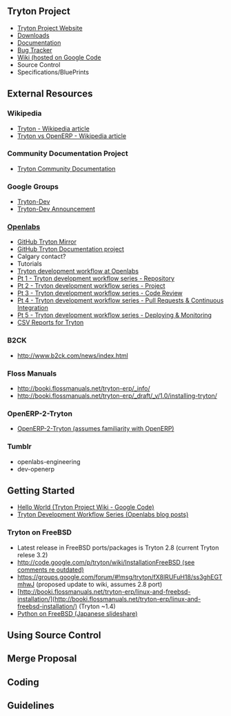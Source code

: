 ## Tryton Project

- [Tryton Project Website](http://www.tryton.org/)
- [Downloads](http://www.tryton.org/download.html)
- [Documentation](http://doc.tryton.org/)
- [Bug Tracker](https://bugs.tryton.org/)
- [Wiki (hosted on Google Code](http://code.google.com/p/tryton/wiki)
- Source Control
- Specifications/BluePrints

## External Resources

### Wikipedia
- [Tryton - Wikipedia article](http://en.wikipedia.org/wiki/Tryton)
- [Tryton vs OpenERP - Wikipedia article](http://en.wikipedia.org/wiki/Comparison_of_Tryton_and_Open_ERP)

### Community Documentation Project
- [Tryton Community Documentation](http://tryton-documentation.readthedocs.org/en/latest/index.html)

### Google Groups
- [Tryton-Dev](https://groups.google.com/forum/#!forum/tryton-dev)
 - [Tryton-Dev Announcement](https://groups.google.com/forum/#!topic/tryton-dev/0UMgTirPdZw)

### [Openlabs](http://www.openlabs.co.in)
- [GitHub Tryton Mirror](https://github.com/tryton)
- [GitHub Tryton Documentation project](https://github.com/tryton/tryton-documentation/blob/master/developer_guide/getting_started.rst)
- Calgary contact?
- Tutorials
 - [Tryton development workflow at Openlabs](http://engineering.openlabs.co.in/post/72769621921/tryton-development-workflow-at-openlabs)
 - [Pt 1 - Tryton development workflow series - Repository](http://engineering.openlabs.co.in/post/72769275514/part-1-tryton-development-workflow-series-repository)
 - [Pt 2 - Tryton development workflow series - Project](http://engineering.openlabs.co.in/post/72769297075/part-2-tryton-development-workflow-series-project)
 - [Pt 3 - Tryton development workflow series - Code Review](http://engineering.openlabs.co.in/post/72769329161/part-3-tryton-development-workflow-series-code)
 - [Pt 4 - Tryton development workflow series - Pull Requests & Continuous Integration](http://engineering.openlabs.co.in/post/72769367053/part-4-tryton-development-workflow-series-pull)
 - [Pt 5 - Tryton development workflow series - Deploying & Monitoring](http://engineering.openlabs.co.in/post/72769399345/part-5-tryton-development-workflow-series-deploying)
 - [CSV Reports for Tryton](http://engineering.openlabs.co.in/post/28108366021/csv-reports-for-tryton)

### B2CK
- http://www.b2ck.com/news/index.html
 
### Floss Manuals
- http://booki.flossmanuals.net/tryton-erp/_info/
- http://booki.flossmanuals.net/tryton-erp/_draft/_v/1.0/installing-tryton/

### OpenERP-2-Tryton
- [OpenERP-2-Tryton (assumes familiarity with OpenERP)](http://www.openerp2tryton.com/users.html)

### Tumblr
- openlabs-engineering
- dev-openerp

## Getting Started ##

- [Hello World (Tryton Project Wiki - Google Code)](http://code.google.com/p/tryton/wiki/HelloWorld)
- [Tryton Development Workflow Series (Openlabs blog posts) ](http://engineering.openlabs.co.in/post/72769275514/part-1-tryton-development-workflow-series-repository)

### Tryton on FreeBSD
- Latest release in FreeBSD ports/packages is Tryton 2.8 (current Tryton relese 3.2)
- [http://code.google.com/p/tryton/wiki/InstallationFreeBSD (see comments re outdated)](http://code.google.com/p/tryton/wiki/InstallationFreeBSD)
 - https://groups.google.com/forum/#!msg/tryton/fX8lRUFuH18/ss3ghEGTmhwJ (proposed update to wiki, assumes 2.8 port)
- [http://booki.flossmanuals.net/tryton-erp/linux-and-freebsd-installation/](http://booki.flossmanuals.net/tryton-erp/linux-and-freebsd-installation/) (Tryton ~1.4)
- [Python on FreeBSD (Japanese slideshare)](http://www.slideshare.net/pycontw/python-on-freebsd)

## Using Source Control ##

## Merge Proposal ##

## Coding ##

## Guidelines ##
